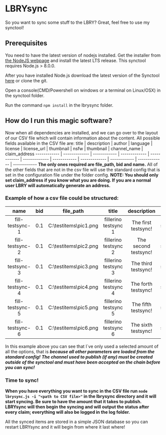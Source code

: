 
# LBRYsync

So you want to sync some stuff to the LBRY? Great, feel free to use my synctool!

## Prerequisites

You need to have the latest version of nodejs installed. Get the installer from [the NodeJS webpage](https://nodejs.org/en/) and install the latest LTS release. This synctool requires Node.js > 8.0.0.

After you have installed Node.js download the latest version of the Synctool [here](https://github.com/filipnyquist/lbrysync/archive/master.zip) or clone the git.

Open a console(CMD/Powershell on windows or a terminal on Linux/OSX) in the synctool folder.

Run the command `npm install` in the lbrysync folder.

## How do I run this magic software?
Now when all dependencies are installed, and we can go over to the layout of our CSV file which will contain information about the content.
All possible fields available in the CSV file are:
title | description | author | language | license | license_url | thumbnail | nsfw | thumbnail | channel_name | claim_address
------------ | ------------- | ------------ | ------------- | ------------ | ------------- | ------------ | ------------- | ------------ | ------------- | ------------
**The only ones required are file_path, bid and name.** All of the other fields that are not in the csv file will use the standard config that is set in the configuration file under the folder config. **NOTE: You should only set claim_address if you know what you are doing. If you are a normal user LBRY will automatically generate an address.**

### Example of how a csv file could be structured:

**name**|**bid**|**file\_path**|**title**|**description**|**author**|**language**|**license**|**license\_url**|**thumbnail**|**nsfw**|**channel\_name**
:-----:|:-----:|:-----:|:-----:|:-----:|:-----:|:-----:|:-----:|:-----:|:-----:|:-----:|:-----:
fill-testsync-1|0.1|C:\testitems\pic1.png|fillerino testsync 1|The first testsync!|Fillerino synctool v0.0.1|en|The MIT License|https://opensource.org/licenses/MIT|https://i.imgur.com/aVRj0fh.png|FALSE|@fillerinodev
fill-testsync-2|0.1|C:\testitems\pic2.png|fillerino testsync 2|The second testsync!|Fillerino synctool v0.0.1|en|The MIT License|https://opensource.org/licenses/MIT|https://i.imgur.com/aVRj0fh.png|FALSE|@fillerinodev
fill-testsync-3|0.1|C:\testitems\pic3.png|fillerino testsync 3|The third testsync!|Fillerino synctool v0.0.1|en|The MIT License|https://opensource.org/licenses/MIT|https://i.imgur.com/aVRj0fh.png|FALSE|@fillerinodev
fill-testsync-4|0.1|C:\testitems\pic4.png|fillerino testsync 4|The forth testsync!|Fillerino synctool v0.0.1|en|The MIT License|https://opensource.org/licenses/MIT|https://i.imgur.com/aVRj0fh.png|FALSE|@fillerinodev
fill-testsync-5|0.1|C:\testitems\pic5.png|fillerino testsync 5|The fifth testsync!|Fillerino synctool v0.0.1|en|The MIT License|https://opensource.org/licenses/MIT|https://i.imgur.com/aVRj0fh.png|FALSE|@fillerinodev
fill-testsync-6|0.1|C:\testitems\pic6.png|fillerino testsync 6|The sixth testsync!|Fillerino synctool v0.0.1|en|The MIT License|https://opensource.org/licenses/MIT|https://i.imgur.com/aVRj0fh.png|FALSE|@fillerinodev

In this example above you can see that I´ve only used a selected amount of all the options, that is ***because all other parameters are loaded from the standard config!***
***The channel used to publish (if any) must be created outside of the synctool and must have been accepted on the chain before you can sync!***

### Time to sync!

**When you have everything you want to sync in the CSV file run `node lbrysync.js -i "<path to CSV file>"` in the lbrysync directory and it will start syncing. Be sure to have the amount that it takes to publish. LBRYsync will then begin the syncing and will output the status after every claim; everything will also be logged in the log folder.**

All the synced items are stored in a simple JSON database so you can restart LBRYsync and it will begin from where it last where!

